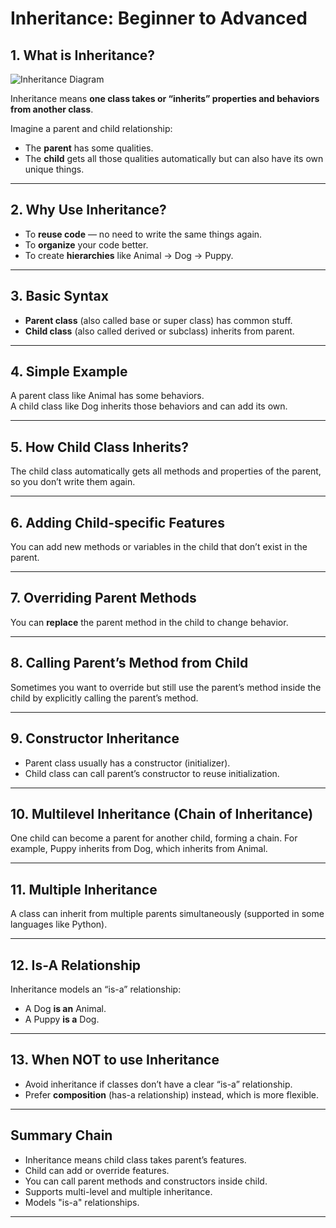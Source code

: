 # Inheritance: Beginner to Advanced

## 1. What is Inheritance?
![Inheritance Diagram](images/inheritance_diagram.png)  

Inheritance means **one class takes or “inherits” properties and behaviors from another class**.

Imagine a parent and child relationship:  
- The **parent** has some qualities.  
- The **child** gets all those qualities automatically but can also have its own unique things.

---

## 2. Why Use Inheritance?

- To **reuse code** — no need to write the same things again.  
- To **organize** your code better.  
- To create **hierarchies** like Animal → Dog → Puppy.

---

## 3. Basic Syntax

- **Parent class** (also called base or super class) has common stuff.  
- **Child class** (also called derived or subclass) inherits from parent.

---

## 4. Simple Example

A parent class like Animal has some behaviors.  
A child class like Dog inherits those behaviors and can add its own.

---

## 5. How Child Class Inherits?

The child class automatically gets all methods and properties of the parent, so you don’t write them again.

---

## 6. Adding Child-specific Features

You can add new methods or variables in the child that don’t exist in the parent.

---

## 7. Overriding Parent Methods

You can **replace** the parent method in the child to change behavior.

---

## 8. Calling Parent’s Method from Child

Sometimes you want to override but still use the parent’s method inside the child by explicitly calling the parent’s method.

---

## 9. Constructor Inheritance

- Parent class usually has a constructor (initializer).  
- Child class can call parent’s constructor to reuse initialization.

---

## 10. Multilevel Inheritance (Chain of Inheritance)

One child can become a parent for another child, forming a chain. For example, Puppy inherits from Dog, which inherits from Animal.

---

## 11. Multiple Inheritance

A class can inherit from multiple parents simultaneously (supported in some languages like Python).

---

## 12. Is-A Relationship

Inheritance models an “is-a” relationship:  
- A Dog **is an** Animal.  
- A Puppy **is a** Dog.

---

## 13. When NOT to use Inheritance

- Avoid inheritance if classes don’t have a clear “is-a” relationship.  
- Prefer **composition** (has-a relationship) instead, which is more flexible.

---

## Summary Chain

- Inheritance means child class takes parent’s features.  
- Child can add or override features.  
- You can call parent methods and constructors inside child.  
- Supports multi-level and multiple inheritance.  
- Models "is-a" relationships.

---

